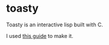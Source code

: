 # toasty

Toasty is an interactive lisp built with C.

I used <a href="http://www.buildyourownlisp.com/">this guide</a> to make it.
